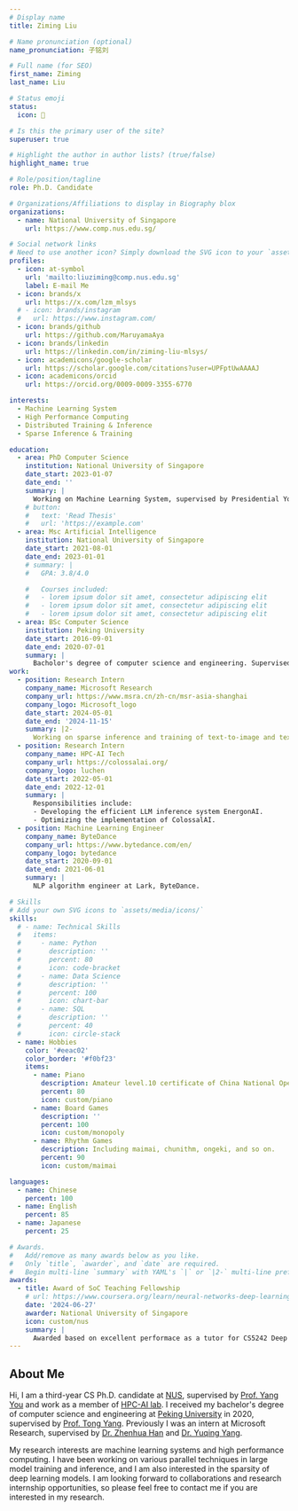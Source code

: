 ```yaml
---
# Display name
title: Ziming Liu

# Name pronunciation (optional)
name_pronunciation: 子铭刘

# Full name (for SEO)
first_name: Ziming
last_name: Liu

# Status emoji
status:
  icon: 🚀

# Is this the primary user of the site?
superuser: true

# Highlight the author in author lists? (true/false)
highlight_name: true

# Role/position/tagline
role: Ph.D. Candidate

# Organizations/Affiliations to display in Biography blox
organizations:
  - name: National University of Singapore
    url: https://www.comp.nus.edu.sg/

# Social network links
# Need to use another icon? Simply download the SVG icon to your `assets/media/icons/` folder.
profiles:
  - icon: at-symbol
    url: 'mailto:liuziming@comp.nus.edu.sg'
    label: E-mail Me
  - icon: brands/x
    url: https://x.com/lzm_mlsys
  # - icon: brands/instagram
  #   url: https://www.instagram.com/
  - icon: brands/github
    url: https://github.com/MaruyamaAya
  - icon: brands/linkedin
    url: https://linkedin.com/in/ziming-liu-mlsys/
  - icon: academicons/google-scholar
    url: https://scholar.google.com/citations?user=UPFptUwAAAAJ
  - icon: academicons/orcid
    url: https://orcid.org/0009-0009-3355-6770

interests:
  - Machine Learning System
  - High Performance Computing
  - Distributed Training & Inference
  - Sparse Inference & Training

education:
  - area: PhD Computer Science
    institution: National University of Singapore
    date_start: 2023-01-07
    date_end: ''
    summary: |
      Working on Machine Learning System, supervised by Presidential Young Professor Yang You.
    # button:
    #   text: 'Read Thesis'
    #   url: 'https://example.com'
  - area: Msc Artificial Intelligence
    institution: National University of Singapore
    date_start: 2021-08-01
    date_end: 2023-01-01
    # summary: |
    #   GPA: 3.8/4.0

    #   Courses included:
    #   - lorem ipsum dolor sit amet, consectetur adipiscing elit
    #   - lorem ipsum dolor sit amet, consectetur adipiscing elit
    #   - lorem ipsum dolor sit amet, consectetur adipiscing elit
  - area: BSc Computer Science
    institution: Peking University
    date_start: 2016-09-01
    date_end: 2020-07-01
    summary: |
      Bacholor's degree of computer science and engineering. Supervised by Prof. Tong Yang.
work:
  - position: Research Intern
    company_name: Microsoft Research
    company_url: https://www.msra.cn/zh-cn/msr-asia-shanghai
    company_logo: Microsoft_logo
    date_start: 2024-05-01
    date_end: '2024-11-15'
    summary: |2-
      Working on sparse inference and training of text-to-image and text-to-video models. Supervised by Dr. Zhenhua Han and Dr. Yuqing Yang. Awarded the "Stars of Tomorrow" Certificate from MSRA (top 10% intern).
  - position: Research Intern
    company_name: HPC-AI Tech
    company_url: https://colossalai.org/
    company_logo: luchen
    date_start: 2022-05-01
    date_end: 2022-12-01
    summary: |
      Responsibilities include:
      - Developing the efficient LLM inference system EnergonAI.
      - Optimizing the implementation of ColossalAI.
  - position: Machine Learning Engineer
    company_name: ByteDance
    company_url: https://www.bytedance.com/en/
    company_logo: bytedance
    date_start: 2020-09-01
    date_end: 2021-06-01
    summary: |
      NLP algorithm engineer at Lark, ByteDance.

# Skills
# Add your own SVG icons to `assets/media/icons/`
skills:
  # - name: Technical Skills
  #   items:
  #     - name: Python
  #       description: ''
  #       percent: 80
  #       icon: code-bracket
  #     - name: Data Science
  #       description: ''
  #       percent: 100
  #       icon: chart-bar
  #     - name: SQL
  #       description: ''
  #       percent: 40
  #       icon: circle-stack
  - name: Hobbies
    color: '#eeac02'
    color_border: '#f0bf23'
    items:
      - name: Piano
        description: Amateur level.10 certificate of China National Opera & Dance Drama Theater. Also played in an Anisong band in Peking University.
        percent: 80
        icon: custom/piano
      - name: Board Games
        description: ''
        percent: 100
        icon: custom/monopoly
      - name: Rhythm Games
        description: Including maimai, chunithm, ongeki, and so on.
        percent: 90
        icon: custom/maimai

languages:
  - name: Chinese
    percent: 100
  - name: English
    percent: 85
  - name: Japanese
    percent: 25

# Awards.
#   Add/remove as many awards below as you like.
#   Only `title`, `awarder`, and `date` are required.
#   Begin multi-line `summary` with YAML's `|` or `|2-` multi-line prefix and indent 2 spaces below.
awards:
  - title: Award of SoC Teaching Fellowship
    # url: https://www.coursera.org/learn/neural-networks-deep-learning
    date: '2024-06-27'
    awarder: National University of Singapore
    icon: custom/nus
    summary: |
      Awarded based on excellent performace as a tutor for CS5242 Deep Learning and Nerual Network. (3 out of all CS PhD students)
---
```


## About Me

Hi, I am a third-year CS Ph.D. candidate at [NUS](https://www.comp.nus.edu.sg/), supervised by [Prof. Yang You](https://www.comp.nus.edu.sg/~youy/) 
and work as a member of [HPC-AI lab](https://ai.comp.nus.edu.sg/).
I received my bachelor's degree of computer science and engineering at [Peking University](https://www.pku.edu.cn/) in 2020, supervised by [Prof. Tong Yang](https://yangtonghome.github.io/).
Previously I was an intern at Microsoft Research, supervised by [Dr. Zhenhua Han](https://hzhua.github.io/) and [Dr. Yuqing Yang](https://www.microsoft.com/en-us/research/people/yuqyang/).


My research interests are machine learning systems and high performance computing. I have been working on various parallel techniques in large model training and inference, and I am also interested in the sparsity of deep learning models. I am looking 
forward to collaborations and research internship opportunities, so please feel free to contact me if you are interested in my research.

